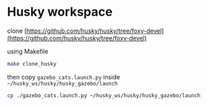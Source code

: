 # Husky workspace

clone [https://github.com/husky/husky/tree/foxy-devel](https://github.com/husky/husky/tree/foxy-devel)

using Makefile

```bash
make clone_husky
```

then copy `gazebo_cats.launch.py` inside `~/husky_ws/husky/husky_gazebo/launch`

```bash
cp ./gazebo_cats.launch.py ~/husky_ws/husky/husky_gazebo/launch
```